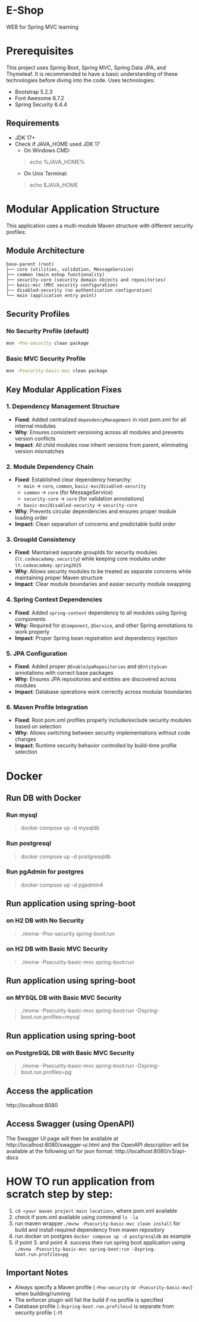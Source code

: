 # E-Shop
WEB for Spring MVC learning

# Prerequisites
This project uses Spring Boot, Spring MVC, Spring Data JPA, and Thymeleaf.
It is recommended to have a basic understanding of these technologies before diving into the code.
Uses technologies:
* Bootstrap 5.2.3
* Font Awesome 6.7.2
* Spring Security 6.4.4

## Requirements
* JDK 17+
* Check if JAVA_HOME used JDK 17
  * On Windows CMD: 
  > echo %JAVA_HOME%
  * On Unix Terminal:
  > echo $JAVA_HOME

# Modular Application Structure

This application uses a multi-module Maven structure with different security profiles:

## Module Architecture
```
base-parent (root)
├── core (utilities, validation, MessageService)
├── common (main eshop functionality)  
├── security-core (security domain objects and repositories)
├── basic-mvc (MVC security configuration)
├── disabled-security (no authentication configuration)
└── main (application entry point)
```

## Security Profiles

### No Security Profile (default)
```bash
mvn -Pno-security clean package
```

### Basic MVC Security Profile  
```bash
mvn -Psecurity-basic-mvc clean package
```

## Key Modular Application Fixes

### 1. **Dependency Management Structure**
- **Fixed**: Added centralized `dependencyManagement` in root pom.xml for all internal modules
- **Why**: Ensures consistent versioning across all modules and prevents version conflicts
- **Impact**: All child modules now inherit versions from parent, eliminating version mismatches

### 2. **Module Dependency Chain**
- **Fixed**: Established clear dependency hierarchy:
  - `main` → `core`, `common`, `basic-mvc`/`disabled-security`
  - `common` → `core` (for MessageService)
  - `security-core` → `core` (for validation annotations)
  - `basic-mvc`/`disabled-security` → `security-core`
- **Why**: Prevents circular dependencies and ensures proper module loading order
- **Impact**: Clean separation of concerns and predictable build order

### 3. **GroupId Consistency**
- **Fixed**: Maintained separate groupIds for security modules (`lt.codeacademy.security`) while keeping core modules under `lt.codeacademy.spring2025`
- **Why**: Allows security modules to be treated as separate concerns while maintaining proper Maven structure
- **Impact**: Clear module boundaries and easier security module swapping

### 4. **Spring Context Dependencies**
- **Fixed**: Added `spring-context` dependency to all modules using Spring components
- **Why**: Required for `@Component`, `@Service`, and other Spring annotations to work properly
- **Impact**: Proper Spring bean registration and dependency injection

### 5. **JPA Configuration**
- **Fixed**: Added proper `@EnableJpaRepositories` and `@EntityScan` annotations with correct base packages
- **Why**: Ensures JPA repositories and entities are discovered across modules
- **Impact**: Database operations work correctly across modular boundaries

### 6. **Maven Profile Integration**
- **Fixed**: Root pom.xml profiles properly include/exclude security modules based on selection
- **Why**: Allows switching between security implementations without code changes
- **Impact**: Runtime security behavior controlled by build-time profile selection

# Docker
## Run DB with Docker
### Run mysql
> docker compose up -d mysqldb

### Run postgresql
> docker compose up -d postgresqldb

### Run pgAdmin for postgres
> docker compose up -d pgadmin4

## Run application using spring-boot
### on H2 DB with No Security
> ./mvnw -Pno-security spring-boot:run

### on H2 DB with Basic MVC Security  
> ./mvnw -Psecurity-basic-mvc spring-boot:run

## Run application using spring-boot
### on MYSQL DB with Basic MVC Security
> ./mvnw -Psecurity-basic-mvc spring-boot:run -Dspring-boot.run.profiles=mysql

## Run application using spring-boot
### on PostgreSQL DB with Basic MVC Security
> ./mvnw -Psecurity-basic-mvc spring-boot:run -Dspring-boot.run.profiles=pg

## Access the application
http://localhost:8080

## Access Swagger (using OpenAPI)
The Swagger UI page will then be available at http://localhost:8080/swagger-ui.html
and the OpenAPI description will be available at the following url for json format: http://localhost:8080/v3/api-docs

# HOW TO run application from scratch step by step:
1. ```cd <your maven project main location>```, where pom.xml available
2. check if pom.xml available using command ```ls -la```
3. run maven wrapper```./mvnw -Psecurity-basic-mvc clean install``` for build and install required dependency from maven repository
4. run docker on postgres ```docker compose up -d postgresqldb``` as example
5. if point 3. and point 4. success then run spring boot application using ```./mvnw -Psecurity-basic-mvc spring-boot:run -Dspring-boot.run.profiles=pg```

## Important Notes
- Always specify a Maven profile (`-Pno-security` or `-Psecurity-basic-mvc`) when building/running
- The enforcer plugin will fail the build if no profile is specified
- Database profile (`-Dspring-boot.run.profiles=`) is separate from security profile (`-P`)